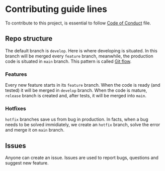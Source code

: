 # Contributing guide lines
To contribute to this project, is essential to follow [Code of Conduct](https://github.com/NicholasPilotto/cleanify/blob/develop/CODE_OF_CONDUCT.md) file.

## Repo structure
The default branch is ```develop```. Here is where developing is situated. In this branch will be merged every ```feature``` branch, meanwhile, the production code is situated in ```main``` branch. This pattern is called [Git flow](https://danielkummer.github.io/git-flow-cheatsheet/).

### Features
Every new feature starts in its ```feature``` branch. When the code is ready (and tested) it will be merged in ```develop``` branch.
When the code is mature, ```release``` branch is created and, after tests, it will be merged into ```main```.

### Hotfixes
```hotfix``` branches save us from bug in production. In facts, when a bug needs to be solved immidiately, we create an ```hotfix``` branch, solve the error and merge it on ```main``` branch.

## Issues
Anyone can create an issue. Issues are used to report bugs, questions and suggest new feature. <br>